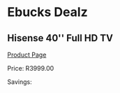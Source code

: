 
# Ebucks Dealz
## Hisense 40'' Full HD TV
[Product Page](https://www.ebucks.com/web/shop/productSelected.do?prodId=1045486448&catId=363628262)

Price: R3999.00

Savings: 


	